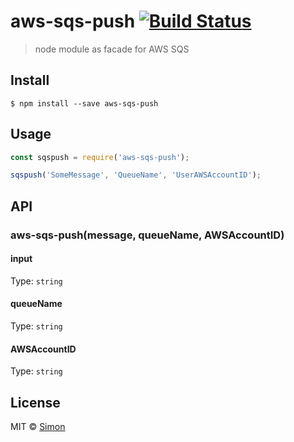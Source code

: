 # aws-sqs-push [![Build Status](https://travis-ci.org/SimonJang/sqslibrary.svg?branch=master)](https://travis-ci.org/SimonJang/sqslibrary)

> node module as facade for AWS SQS


## Install

```
$ npm install --save aws-sqs-push
```


## Usage

```js
const sqspush = require('aws-sqs-push');

sqspush('SomeMessage', 'QueueName', 'UserAWSAccountID');
```


## API

### aws-sqs-push(message, queueName, AWSAccountID)

#### input

Type: `string`

#### queueName

Type: `string`

#### AWSAccountID

Type: `string`

## License

MIT © [Simon](https://github.com/SimonJang)
